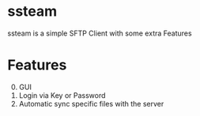 # ssteam

ssteam is a simple SFTP Client with some extra Features

# Features
0. GUI
0. Login via Key or Password
0. Automatic sync specific files with the server
